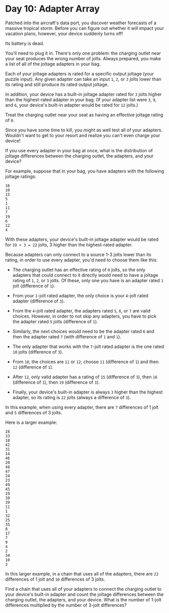 # Day 10: Adapter Array

Patched into the aircraft's data port, you discover weather forecasts of a
massive tropical storm. Before you can figure out whether it will impact your
vacation plans, however, your device suddenly turns off!

Its battery is dead.

You'll need to plug it in. There's only one problem: the charging outlet near
your seat produces the wrong number of jolts. Always prepared, you make a list
of all of the joltage adapters in your bag.

Each of your joltage adapters is rated for a specific output joltage (your
puzzle input). Any given adapter can take an input `1`, `2`, or `3` jolts lower
than its rating and still produce its rated output joltage.

In addition, your device has a built-in joltage adapter rated for `3` jolts
higher than the highest-rated adapter in your bag. (If your adapter list were
`3`, `9`, and `6`, your device's built-in adapter would be rated for `12`
jolts.)

Treat the charging outlet near your seat as having an effective joltage rating
of `0`.

Since you have some time to kill, you might as well test all of your adapters.
Wouldn't want to get to your resort and realize you can't even charge your
device!

If you use every adapter in your bag at once, what is the distribution of
joltage differences between the charging outlet, the adapters, and your device?

For example, suppose that in your bag, you have adapters with the following
joltage ratings:

```
16
10
15
5
1
11
7
19
6
12
4
```

With these adapters, your device's built-in joltage adapter would be rated for
`19 + 3 = 22` jolts, 3 higher than the highest-rated adapter.

Because adapters can only connect to a source 1-3 jolts lower than its rating,
in order to use every adapter, you'd need to choose them like this:

- The charging outlet has an effective rating of `0` jolts, so the only adapters
  that could connect to it directly would need to have a joltage rating of `1`,
  `2`, or `3` jolts. Of these, only one you have is an adapter rated `1` jolt
  (difference of `1`).

- From your `1`-jolt rated adapter, the only choice is your `4`-jolt rated
  adapter (difference of `3`).

- From the `4`-jolt rated adapter, the adapters rated `5`, `6`, or `7` are valid
  choices. However, in order to not skip any adapters, you have to pick the
  adapter rated `5` jolts (difference of `1`).

- Similarly, the next choices would need to be the adapter rated `6` and then
  the adapter rated `7` (with difference of `1` and `1`).

- The only adapter that works with the `7`-jolt rated adapter is the one rated
  `10` jolts (difference of `3`).

- From `10`, the choices are `11` or `12`; choose `11` (difference of `1`) and
  then `12` (difference of `1`).

- After `12`, only valid adapter has a rating of `15` (difference of `3`), then
  `16` (difference of `1`), then `19` (difference of `3`).

- Finally, your device's built-in adapter is always `3` higher than the highest
  adapter, so its rating is `22` jolts (always a difference of `3`).

In this example, when using every adapter, there are `7` differences of 1 jolt
and `5` differences of 3 jolts.

Here is a larger example:

```
28
33
18
42
31
14
46
20
48
47
24
23
49
45
19
38
39
11
1
32
25
35
8
17
7
9
4
2
34
10
3
```

In this larger example, in a chain that uses all of the adapters, there are `22`
differences of 1 jolt and `10` differences of 3 jolts.

Find a chain that uses all of your adapters to connect the charging outlet to
your device's built-in adapter and count the joltage differences between the
charging outlet, the adapters, and your device. What is the number of 1-jolt
differences multiplied by the number of 3-jolt differences?
